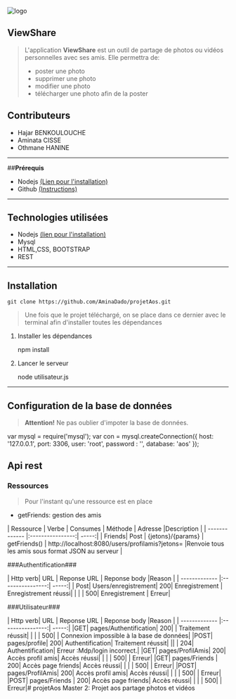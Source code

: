 ![logo](https://hal.archives-ouvertes.fr/UNIV-PARIS-SACLAY/public/logo_UP_saclay_final.png)

## **ViewShare**

> L'application  **ViewShare**  est un outil de partage de photos ou vidéos personnelles avec ses amis. Elle permettra de:
 >- <i class="icon-file"></i> poster une photo
> - <i class="icon-trash"></i>supprimer une photo
 >- <i class="icon-pencil"></i> modifier une photo
 >- <i class="icon-upload"></i>télécharger une photo afin de la poster


## **Contributeurs**

 - Hajar BENKOULOUCHE
 - Aminata CISSE
 - Othmane HANINE


----------
##**Prérequis**
 - Nodejs [(Lien pour l'installation)](https://nodejs.org/en/)
 - Github [(Instructions)](https://git-scm.com/downloads)

----------
## **Technologies utilisées**


 - Nodejs [(lien pour l'installation)](https://nodejs.org/en/)
 - Mysql
 - HTML,CSS, BOOTSTRAP
 - REST


----------
## **Installation**

    git clone https://github.com/AminaDado/projetAos.git
>Une fois que le projet téléchargé, on se place dans ce dernier avec le terminal afin d'installer toutes les dépendances

 1. Installer les dépendances
 
    npm install
    

 2. Lancer le serveur
 
    node utilisateur.js

----------
## **Configuration de la base de données**
> **Attention!** Ne pas oublier d'impoter la base de données.
   

   var mysql = require('mysql');
var con = mysql.createConnection({
    host: '127.0.0.1',
    port: 3306,
	user: 'root',
	password : '',
    database: 'aos'
});

## **Api rest**
### Ressources ##

> Pour l'instant qu'une ressource est en place

 - getFriends: gestion des amis
 
 | Ressource | Verbe          | Consumes  | Méthode  | Adresse  |Description |
| ------------- |:----------------:| -----:|
| Friends| Post | {jetons}/{params} | getFriends()  | http://localhost:8080/users/profilamis?jetons= |Renvoie tous les amis sous format JSON au serveur |

###Authentification###

| Http verb| URL        | Reponse URL  | Reponse body  |Reason |
| ------------- |:----------------:| -----:|
| Post| Users/enregistrement| 200| Enregistrement | Enregistrement réussi|
| | | 500| Enregistrement | Erreur|

###Utilisateur###

| Http verb| URL        | Reponse URL  | Reponse body  |Reason |
| ------------- |:----------------:| -----:|
|GET| pages/Authentification| 200| | Traitement réussit|
| | | 500|  | Connexion impossible à la base de données|
|POST| pages/profile| 200| Authentification| Traitement réussit|
|| | 204| Authentification| Erreur :Mdp/login incorrect.|
|GET| pages/ProfilAmis| 200| Accès profil amis| Accès réussi|
| | | 500|  | Erreur|
|GET| pages/Friends | 200| Accès page friends| Accès réussi|
| | | 500|  | Erreur|
|POST| pages/ProfilAmis| 200| Accès profil amis| Accès réussi|
| | | 500|  | Erreur|
|POST| pages/Friends | 200| Accès page friends| Accès réussi|
| | | 500|  | Erreur|# projetAos
Master 2: Projet aos partage photos et vidéos
